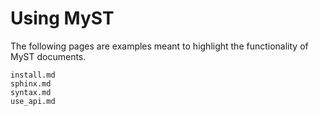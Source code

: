 # Using MyST

The following pages are examples meant to highlight the functionality of
MyST documents.

```{toctree}
install.md
sphinx.md
syntax.md
use_api.md
```

